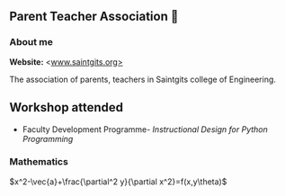 ## Parent Teacher Association 👋

### About me

**Website:** <www.saintgits.org>


The association of parents, teachers in Saintgits college of Engineering.

## Workshop attended

- Faculty Development Programme- *Instructional Design for Python Programming*

### Mathematics

$x^2-\vec{a}+\frac{\partial^2 y}{\partial x^2}=f(x,y\theta)$

<!--
**PTA-saintgits/PTA-saintgits** is a ✨ _special_ ✨ repository because its `README.md` (this file) appears on your GitHub profile.

Here are some ideas to get you started:

- 🔭 I’m currently working on ...
- 🌱 I’m currently learning ...
- 👯 I’m looking to collaborate on ...
- 🤔 I’m looking for help with ...
- 💬 Ask me about ...
- 📫 How to reach me: ...
- 😄 Pronouns: ...
- ⚡ Fun fact: ...
-->
